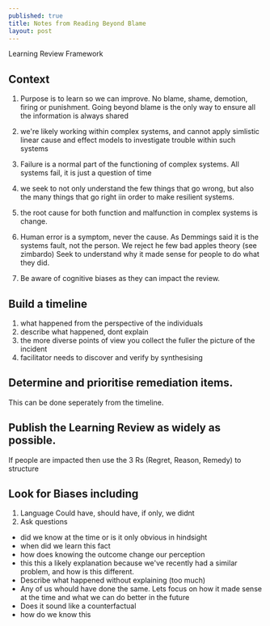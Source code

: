 ```yaml
---
published: true
title: Notes from Reading Beyond Blame
layout: post
---
```

Learning Review Framework

## Context
1) Purpose is to learn so we can improve. No blame, shame, demotion, firing or punishment. Going beyond blame is the only way to ensure all the information is always shared

2) we're likely working within complex systems, and cannot apply simlistic linear cause and effect models to investigate trouble within such systems

3) Failure is a normal part of the functioning of complex systems. All systems fail, it is just a question of time

4) we seek to not only understand the few things that go wrong, but also the many things that go right iin order to make resilient systems.

5) the root cause for both function and malfunction in complex systems is change.

6) Human error is a symptom, never the cause. As Demmings said it is the systems fault, not the person. We reject he few bad apples theory (see zimbardo) Seek to understand why it made sense for people to do what they did.

7) Be aware of cognitive biases as they can impact the review.

## Build a timeline

1) what happened from the perspective of the individuals
2) describe what happened, dont explain
3) the more diverse points of view you collect the fuller the picture of the incident
4) facilitator needs to discover and verify by synthesising

## Determine and prioritise remediation items. 
This can be done seperately from the timeline.

## Publish the Learning Review as widely as possible.
If people are impacted then use the 3 Rs (Regret, Reason, Remedy) to structure

## Look for Biases including
1) Language Could have, should have, if only, we didnt
2) Ask questions
- did we know at the time or is it only obvious in hindsight
- when did we learn this fact
- how does knowing the outcome change our perception
- this this a likely explanation because we've recently had a similar problem, and how is this different.
- Describe what happened without explaining (too much)
- Any of us whould have done the same. Lets focus on how it made sense at the time and what we can do better in the future
- Does it sound like a counterfactual
- how do we know this